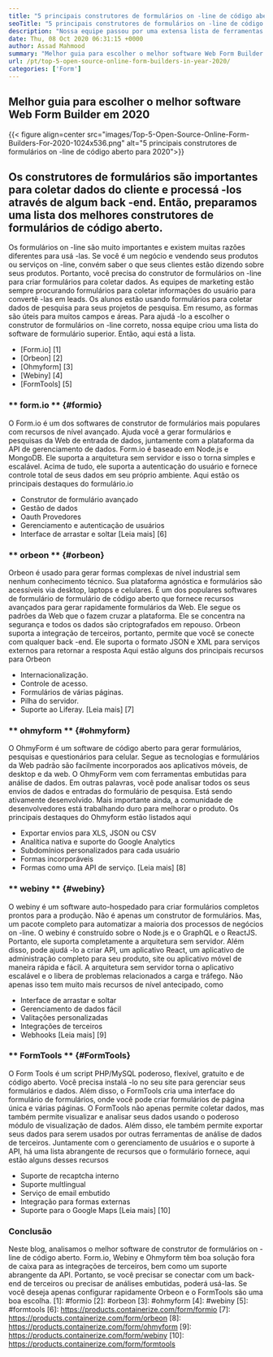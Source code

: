 ```yaml
---
title: "5 principais construtores de formulários on -line de código aberto no ano 2020" 
seoTitle: "5 principais construtores de formulários on -line de código aberto no ano 2020" 
description: "Nossa equipe passou por uma extensa lista de ferramentas de construtor de formulários e listamos curtos alguns dos principais softwares on -line do Form Builder para você." 
date: Thu, 08 Oct 2020 06:31:15 +0000
author: Assad Mahmood
summary: "Melhor guia para escolher o melhor software Web Form Builder em 2020" 
url: /pt/top-5-open-source-online-form-builders-in-year-2020/
categories: ['Form']
---
```


## Melhor guia para escolher o melhor software Web Form Builder em 2020

{{< figure align=center src="images/Top-5-Open-Source-Online-Form-Builders-For-2020-1024x536.png" alt="5 principais construtores de formulários on -line de código aberto para 2020">}}


## Os construtores de formulários são importantes para coletar dados do cliente e processá -los através de algum back -end. Então, preparamos uma lista dos melhores construtores de formulários de código aberto.
Os formulários on -line são muito importantes e existem muitas razões diferentes para usá -las. Se você é um negócio e vendendo seus produtos ou serviços on -line, convém saber o que seus clientes estão dizendo sobre seus produtos. Portanto, você precisa do construtor de formulários on -line para criar formulários para coletar dados.
As equipes de marketing estão sempre procurando formulários para coletar informações do usuário para convertê -las em leads. Os alunos estão usando formulários para coletar dados de pesquisa para seus projetos de pesquisa. Em resumo, as formas são úteis para muitos campos e áreas.
Para ajudá -lo a escolher o construtor de formulários on -line correto, nossa equipe criou uma lista do software de formulário superior. Então, aqui está a lista.
  * [Form.io] [1]
  * [Orbeon] [2]
  * [Ohmyform] [3]
  * [Webiny] [4]
  * [FormTools] [5]

### ** form.io ** {#formio}
O Form.io é um dos softwares de construtor de formulários mais populares com recursos de nível avançado. Ajuda você a gerar formulários e pesquisas da Web de entrada de dados, juntamente com a plataforma da API de gerenciamento de dados.
Form.io é baseado em Node.js e MongoDB. Ele suporta a arquitetura sem servidor e isso o torna simples e escalável. Acima de tudo, ele suporta a autenticação do usuário e fornece controle total de seus dados em seu próprio ambiente.
Aqui estão os principais destaques do formulário.io
  * Construtor de formulário avançado
  * Gestão de dados
  * Oauth Provedores
  * Gerenciamento e autenticação de usuários
  * Interface de arrastar e soltar
    [Leia mais] [6]

### ** orbeon ** {#orbeon}
Orbeon é usado para gerar formas complexas de nível industrial sem nenhum conhecimento técnico. Sua plataforma agnóstica e formulários são acessíveis via desktop, laptops e celulares.
É um dos populares softwares de formulário de formulário de código aberto que fornece recursos avançados para gerar rapidamente formulários da Web. Ele segue os padrões da Web que o fazem cruzar a plataforma. Ele se concentra na segurança e todos os dados são criptografados em repouso.
Orbeon suporta a integração de terceiros, portanto, permite que você se conecte com qualquer back -end. Ele suporta o formato JSON e XML para serviços externos para retornar a resposta
Aqui estão alguns dos principais recursos para Orbeon
  * Internacionalização.
  * Controle de acesso.
  * Formulários de várias páginas.
  * Pilha do servidor.
  * Suporte ao Liferay.
    [Leia mais] [7]

### ** ohmyform ** {#ohmyform}
O OhmyForm é um software de código aberto para gerar formulários, pesquisas e questionários para celular. Segue as tecnologias e formulários da Web padrão são facilmente incorporados aos aplicativos móveis, de desktop e da web.
O OhmyForm vem com ferramentas embutidas para análise de dados. Em outras palavras, você pode analisar todos os seus envios de dados e entradas do formulário de pesquisa. Está sendo ativamente desenvolvido. Mais importante ainda, a comunidade de desenvolvedores está trabalhando duro para melhorar o produto.
Os principais destaques do Ohmyform estão listados aqui
  * Exportar envios para XLS, JSON ou CSV
  * Analítica nativa e suporte do Google Analytics
  * Subdomínios personalizados para cada usuário
  * Formas incorporáveis
  * Formas como uma API de serviço.
    [Leia mais] [8]

### ** webiny ** {#webiny}
O webiny é um software auto-hospedado para criar formulários completos prontos para a produção. Não é apenas um construtor de formulários. Mas, um pacote completo para automatizar a maioria dos processos de negócios on -line.
O webiny é construído sobre o Node.js e o GraphQL e o ReactJS. Portanto, ele suporta completamente a arquitetura sem servidor. Além disso, pode ajudá -lo a criar API, um aplicativo React, um aplicativo de administração completo para seu produto, site ou aplicativo móvel de maneira rápida e fácil.
A arquitetura sem servidor torna o aplicativo escalável e o libera de problemas relacionados a carga e tráfego. Não apenas isso tem muito mais recursos de nível antecipado, como
  * Interface de arrastar e soltar
  * Gerenciamento de dados fácil
  * Valitações personalizadas
  * Integrações de terceiros
  * Webhooks
    [Leia mais] [9]

### ** FormTools ** {#FormTools}
O Form Tools é um script PHP/MySQL poderoso, flexível, gratuito e de código aberto. Você precisa instalá -lo no seu site para gerenciar seus formulários e dados. Além disso, o FormTools cria uma interface do formulário de formulários, onde você pode criar formulários de página única e várias páginas.
O FormTools não apenas permite coletar dados, mas também permite visualizar e analisar seus dados usando o poderoso módulo de visualização de dados. Além disso, ele também permite exportar seus dados para serem usados ​​por outras ferramentas de análise de dados de terceiros.
Juntamente com o gerenciamento de usuários e o suporte à API, há uma lista abrangente de recursos que o formulário fornece, aqui estão alguns desses recursos
  * Suporte de recaptcha interno
  * Suporte multlingual
  * Serviço de email embutido
  * Integração para formas externas
  * Suporte para o Google Maps
    [Leia mais] [10]

### Conclusão
Neste blog, analisamos o melhor software de construtor de formulários on -line de código aberto. Form.io, Webiny e Ohmyform têm boa solução fora de caixa para as integrações de terceiros, bem como um suporte abrangente da API. Portanto, se você precisar se conectar com um back-end de terceiros ou precisar de análises embutidas, poderá usá-las. Se você deseja apenas configurar rapidamente Orbeon e o FormTools são uma boa escolha.
[1]: #formio
[2]: #orbeon
[3]: #ohmyform
[4]: #webiny
[5]: #formtools
[6]: https://products.containerize.com/form/formio
[7]: https://products.containerize.com/form/orbeon
[8]: https://products.containerize.com/form/ohmyform
[9]: https://products.containerize.com/form/webiny
[10]: https://products.containerize.com/form/formtools
